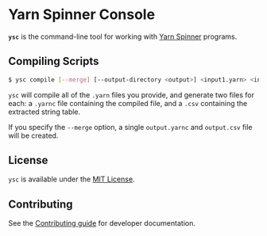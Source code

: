 # Yarn Spinner Console

**`ysc`** is the command-line tool for working with [Yarn Spinner](https://github.com/YarnSpinnerTool/YarnSpinner) programs.



## Compiling Scripts

```bash
$ ysc compile [--merge] [--output-directory <output>] <input1.yarn> <input2.yarn> ...
```

`ysc` will compile all of the `.yarn` files you provide, and generate two files for each: a `.yarnc` file containing the compiled file, and a `.csv` containing the extracted string table.

If you specify the `--merge` option, a single `output.yarnc` and `output.csv` file will be created.

## License

`ysc` is available under the [MIT License](LICENSE.md).

## Contributing

See the [Contributing guide](CONTRIBUTING.md) for developer documentation.

